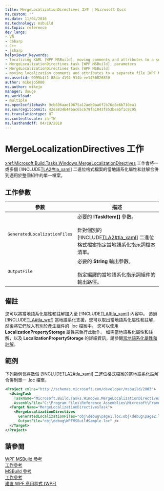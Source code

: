 ```yaml
---
title: MergeLocalizationDirectives 工作 | Microsoft Docs
ms.custom: ''
ms.date: 11/04/2016
ms.technology: msbuild
ms.topic: reference
dev_langs:
- VB
- CSharp
- C++
- jsharp
helpviewer_keywords:
- localizing XAML [WPF MSBuild], moving comments and attributes to a separate file
- MergeLocalizationDirectives task [WPF MSBuild], parameters
- MergeLocalizationDirectives task [WPF MSBuild]
- moving localization comments and attributes to a separate file [WPF MSBuild]
ms.assetid: 9095b4f1-88da-4194-914b-ee1456826830
author: mikejo5000
ms.author: mikejo
manager: douge
ms.workload:
- multiple
ms.openlocfilehash: 9cb696aae19675a12aeb9aa6f2b76c8e6b710ea1
ms.sourcegitcommit: 42ea834b446ac65c679fa1043f853bea5f1c9c95
ms.translationtype: HT
ms.contentlocale: zh-TW
ms.lasthandoff: 04/19/2018
---
```

# <a name="mergelocalizationdirectives-task"></a>MergeLocalizationDirectives 工作
<xref:Microsoft.Build.Tasks.Windows.MergeLocalizationDirectives> 工作會將一或多個 [!INCLUDE[TLA2#tla_xaml](../msbuild/includes/tla2sharptla_xaml_md.md)] 二進位格式檔案的當地語系化屬性和註解合併到適用於整個組件的單一檔案。  
  
## <a name="task-parameters"></a>工作參數  
  
|參數|描述|  
|---------------|-----------------|  
|`GeneratedLocalizationFiles`|必要的 **ITaskItem[]** 參數。<br /><br /> 針對個別的 [!INCLUDE[TLA2#tla_xaml](../msbuild/includes/tla2sharptla_xaml_md.md)] 二進位格式檔案指定當地語系化指示詞檔案清單。|  
|`OutputFile`|必要的 **String** 輸出參數。<br /><br /> 指定編譯的當地語系化指示詞組件的輸出路徑。|  
  
## <a name="remarks"></a>備註  
 您可以將當地語系化屬性和註解加入至 [!INCLUDE[TLA#tla_xaml](../msbuild/includes/tlasharptla_xaml_md.md)] 內容中。 透過 [!INCLUDE[TLA#tla_wpf](../msbuild/includes/tlasharptla_wpf_md.md)] 當地語系化支援，您可以取出當地語系化屬性和註解，然後將它們放入有別於產生組件的 .loc 檔案中。 您可以使用 **LocalizationPropertyStorage** 屬性來執行此動作。 如需當地語系化屬性和註解，以及 **LocalizationPropertyStorage** 的詳細資訊，請參閱[當地語系化屬性和註解](/dotnet/framework/wpf/advanced/localization-attributes-and-comments)。  
  
## <a name="example"></a>範例  
 下列範例會將數個 [!INCLUDE[TLA2#tla_xaml](../msbuild/includes/tla2sharptla_xaml_md.md)] 二進位格式檔案的當地語系化註解合併到單一 .loc 檔案。  
  
```xml  
<Project xmlns="http://schemas.microsoft.com/developer/msbuild/2003">  
  <UsingTask   
    TaskName="Microsoft.Build.Tasks.Windows.MergeLocalizationDirectives"   
    AssemblyFile="C:\Program Files\Reference Assemblies\Microsoft\Framework\v3.0\PresentationBuildTasks.dll" />  
  <Target Name="MergeLocalizationDirectivesTask">  
    <MergeLocalizationDirectives   
      GeneratedLocalizationFiles="obj\debug\page1.loc;obj\debug\page2.loc;obj\debug\page3.loc"  
      OutputFile="obj\debug\WPFMSBuildSample.loc" />  
  </Target>  
</Project>  
```  
  
## <a name="see-also"></a>請參閱  
 [WPF MSBuild 參考](../msbuild/wpf-msbuild-reference.md)   
 [工作參考](../msbuild/wpf-msbuild-task-reference.md)   
 [MSBuild 參考](../msbuild/msbuild-reference.md)   
 [工作參考](../msbuild/msbuild-task-reference.md)   
 [建置 WPF 應用程式 (WPF)](/dotnet/framework/wpf/app-development/building-a-wpf-application-wpf)